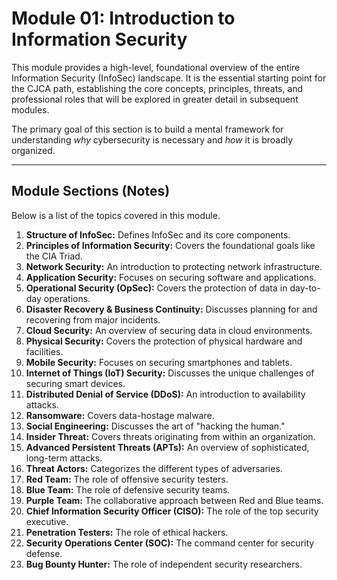 # Module 01: Introduction to Information Security

This module provides a high-level, foundational overview of the entire Information Security (InfoSec) landscape. It is the essential starting point for the CJCA path, establishing the core concepts, principles, threats, and professional roles that will be explored in greater detail in subsequent modules.

The primary goal of this section is to build a mental framework for understanding *why* cybersecurity is necessary and *how* it is broadly organized.

---

## Module Sections (Notes)

Below is a list of the topics covered in this module.

1.  **Structure of InfoSec:** Defines InfoSec and its core components.
2.  **Principles of Information Security:** Covers the foundational goals like the CIA Triad.
3.  **Network Security:** An introduction to protecting network infrastructure.
4.  **Application Security:** Focuses on securing software and applications.
5.  **Operational Security (OpSec):** Covers the protection of data in day-to-day operations.
6.  **Disaster Recovery & Business Continuity:** Discusses planning for and recovering from major incidents.
7.  **Cloud Security:** An overview of securing data in cloud environments.
8.  **Physical Security:** Covers the protection of physical hardware and facilities.
9.  **Mobile Security:** Focuses on securing smartphones and tablets.
10. **Internet of Things (IoT) Security:** Discusses the unique challenges of securing smart devices.
11. **Distributed Denial of Service (DDoS):** An introduction to availability attacks.
12. **Ransomware:** Covers data-hostage malware.
13. **Social Engineering:** Discusses the art of "hacking the human."
14. **Insider Threat:** Covers threats originating from within an organization.
15. **Advanced Persistent Threats (APTs):** An overview of sophisticated, long-term attacks.
16. **Threat Actors:** Categorizes the different types of adversaries.
17. **Red Team:** The role of offensive security testers.
18. **Blue Team:** The role of defensive security teams.
19. **Purple Team:** The collaborative approach between Red and Blue teams.
20. **Chief Information Security Officer (CISO):** The role of the top security executive.
21. **Penetration Testers:** The role of ethical hackers.
22. **Security Operations Center (SOC):** The command center for security defense.
23. **Bug Bounty Hunter:** The role of independent security researchers.
